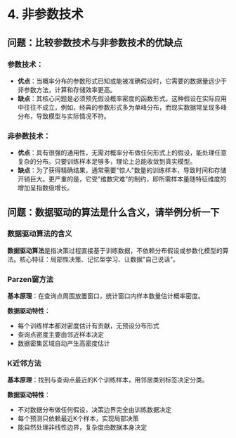 # 4. 非参数技术

## 问题：比较参数技术与非参数技术的优缺点

### 参数技术：

- **优点**：当概率分布的参数形式已知或能被准确假设时，它需要的数据量远少于非参数方法，计算和存储效率更高。
- **缺点**：其核心问题是必须预先假设概率密度的函数形式。这种假设在实际应用中往往不成立，例如，经典的参数形式多为单峰分布，而现实数据常呈现多峰分布，导致模型与实际情况不符。

### 非参数技术：

- **优点**：具有很强的通用性，无需对概率分布做任何形式上的假设，能处理任意复杂的分布。只要训练样本足够多，理论上总能收敛到真实模型。
- **缺点**：为了获得精确结果，通常需要"惊人"数量的训练样本，导致时间和存储开销巨大。更严重的是，它受"维数灾难"的制约，即所需样本量随特征维度的增加呈指数级增长。

## 问题：数据驱动的算法是什么含义，请举例分析一下

### 数据驱动算法的含义

**数据驱动算法**是指决策过程直接基于训练数据，不依赖分布假设或参数化模型的算法。核心特征：局部性决策、记忆型学习、让数据"自己说话"。

### Parzen窗方法

**基本原理**：在查询点周围放置窗口，统计窗口内样本数量估计概率密度。

**数据驱动特性**：
- 每个训练样本都对密度估计有贡献，无预设分布形式
- 查询点密度主要由邻近样本决定
- 数据密集区域自动产生高密度估计

### K近邻方法

**基本原理**：找到与查询点最近的K个训练样本，用邻居类别标签决定分类。

**数据驱动特性**：
- 不对数据分布做任何假设，决策边界完全由训练数据决定
- 每个预测只依赖最近K个样本，实现局部决策
- 能自然处理非线性边界，复杂度由数据本身决定